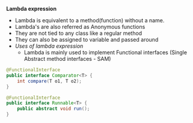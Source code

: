 **Lambda expression**

- Lambda is equivalent to a method(function) without a name.
- Lambda's are also referred as Anonymous functions
- They are not tied to any class like a regular method
- They can also be assigned to variable and passed around
- *Uses of lambda expression*
    - Lambda is mainly used to implement Functional interfaces (Single Abstract method interfaces - SAM)

```java
@FunctionalInterface
public interface Comparator<T> {
	int compare(T o1, T o2);
}

@FunctionalInterface
public interface Runnable<T> {
	public abstract void run();
}
```